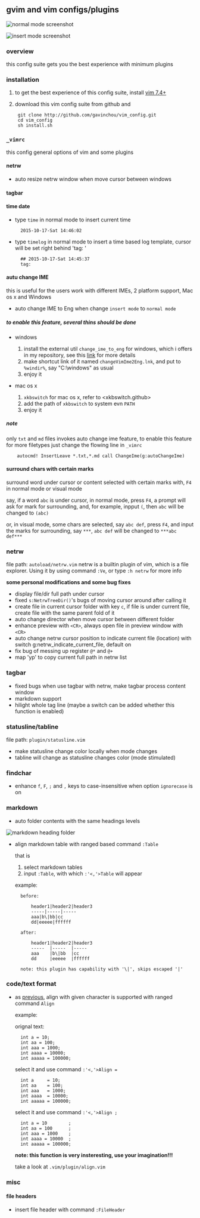 ## gvim and vim configs/plugins

![normal mode screenshot](./README_img/normal_mode.png)

![insert mode screenshot](./README_img/insert_mode.png)

### overview
this config suite gets you the best experience with minimum plugins

### installation

1. to get the best experience of this config suite,
	 install [vim 7.4+](https://github.com/vim/vim.git)

2. download this vim config suite from github and

		git clone http://github.com/gavinchou/vim_config.git
		cd vim_config
		sh install.sh

### `_vimrc`
this config general options of vim and some plugins
#### netrw
* auto resize netrw window when move cursor between windows
#### tagbar
#### time date
* type `time` in normal mode to insert current time

		2015-10-17-Sat 14:46:02

* type `timelog` in normal mode to insert a time based log template, cursor will
	be set right behind 'tag: '

		## 2015-10-17-Sat 14:45:37
		tag: 

#### autu change IME
this is useful for the users work with different IMEs,
2 platform support, Mac os x and Windows
* auto change IME to Eng when change `insert mode` to `normal mode`
##### to enable this feature, several thins should be done
* windows
	1. install the external util `change_ime_to_eng` for windows, which i offers
		in my repository, see this [link](mylink.com) for more details
	2. make shortcut link of it named `changeVimIme2Eng.lnk`, and put to
		 `%windir%`, say "C:\windows" as usual
	3. enjoy it

* mac os x
	1. `xkbswitch` for mac os x, refer to <xkbswitch.github>
	2. add the path of `xkbswitch` to system evn `PATH`
	3. enjoy it

##### note

only `txt` and `md` files invokes auto change ime feature, to enable this
feature for more filetypes just change the flowing line in `_vimrc`

		autocmd! InsertLeave *.txt,*.md call ChangeIme(g:autoChangeIme)

#### surround chars with certain marks
surround word under cursor or content selected with certain marks with, `F4` in
normal mode or visual mode

say, if a word `abc` is under cursor, in normal mode, press `F4`, a prompt will
ask for mark for surrounding, and, for example, inpput `(`, then `abc` will be
changed to `(abc)`

or, in visual mode, some chars are selected, say `abc def`, press `F4`, and
input the marks for surrounding, say `***`, `abc def` will be changed to
`***abc def***`

### netrw
file path: `autoload/netrw.vim`
netrw is a builtin plugin of vim, which is a file explorer. Using it by using
command `:Ve`, or type `:h netrw` for more info

**some personal modifications and some bug fixes**
* display file/dir full path under cursor
* fixed `s:NetrwTreeDir()`'s bugs of moving cursor around after calling it
* create file in current cursor folder with key `c`, if file is under current
	file, create file with the same parent fold of it
* auto change director when move cursor between different folder
* enhance preview with `<CR>`, always open file in preview window with `<CR>`
* auto change netrw cursor position to indicate current file (location) with switch
	g:netrw_indicate_current_file, default on
* fix bug of messing up register `@*` and `@+`
* map 'yp' to copy current full path in netrw list

### tagbar
* fixed bugs when use tagbar with netrw, make tagbar process content window
* markdown support
* hilight whole tag line (maybe a switch can be added whether this function is
	enabled)

### statusline/tabline
file path: `plugin/statusline.vim`
* make statusline change color locally when mode changes
* tabline will change as statusline changes color (mode stimulated)

### findchar
* enhance `f`, `F`, `;` and `,` keys to case-insensitive when option
	`ignorecase` is on

### markdown
* auto folder contents with the same headings levels

![markdown heading folder](README_img/markdown_heading_folder.png)

* <a name="markdownTable"></a>
	align markdown table with ranged based command `:Table`

	that is 

	1. select markdown tables
	2. input `:Table`, with which `:'<,'>Table` will appear

	example:

		before:

			header1|header2|header3
			-----|-----|-----
			aaa|b\|bb|cc
			dd|eeeee|ffffff

		after:

			header1|header2|header3
			-----  |-----  |-----
			aaa    |b\|bb  |cc
			dd     |eeeee  |ffffff

		note: this plugin has capability with '\|', skips escaped '|'

### code/text format
* as [previous](#markdownTable), align with given character is supported with
	ranged command `Align`
	
	example:

	orignal text:

		int a = 10;
		int aa = 100;
		int aaa = 1000;
		int aaaa = 10000;
		int aaaaa = 100000;

	select it and use command `:'<,'>Align =`

		int a     = 10;
		int aa    = 100;
		int aaa   = 1000;
		int aaaa  = 10000;
		int aaaaa = 100000;

	select it and use command `:'<,'>Align ;`
	
		int a = 10        ;
		int aa = 100      ;
		int aaa = 1000    ;
		int aaaa = 10000  ;
		int aaaaa = 100000;

	**note: this function is very insteresting, use your imagination!!!**

	take a look at `.vim/plugin/align.vim`

### misc
#### file headers
* insert file header with command `:FileHeader`
